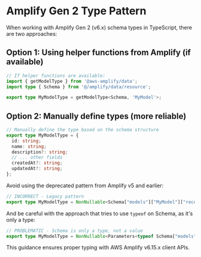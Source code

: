 # Amplify Gen 2 Type Pattern

When working with Amplify Gen 2 (v6.x) schema types in TypeScript, there are two approaches:

## Option 1: Using helper functions from Amplify (if available)

```typescript
// If helper functions are available:
import { getModelType } from '@aws-amplify/data';
import type { Schema } from '@/amplify/data/resource';

export type MyModelType = getModelType<Schema, 'MyModel'>;
```

## Option 2: Manually define types (more reliable)

```typescript
// Manually define the type based on the schema structure
export type MyModelType = {
  id: string;
  name: string;
  description?: string;
  // ... other fields
  createdAt?: string;
  updatedAt?: string;
};
```

Avoid using the deprecated pattern from Amplify v5 and earlier:
```typescript
// INCORRECT - Legacy pattern
export type MyModelType = NonNullable<Schema["models"]["MyModel"]["record"]>;
```

And be careful with the approach that tries to use `typeof` on Schema, as it's only a type:
```typescript
// PROBLEMATIC - Schema is only a type, not a value
export type MyModelType = NonNullable<Parameters<typeof Schema["models"]["MyModel"]["update"]>[0]>;
```

This guidance ensures proper typing with AWS Amplify v6.15.x client APIs.
